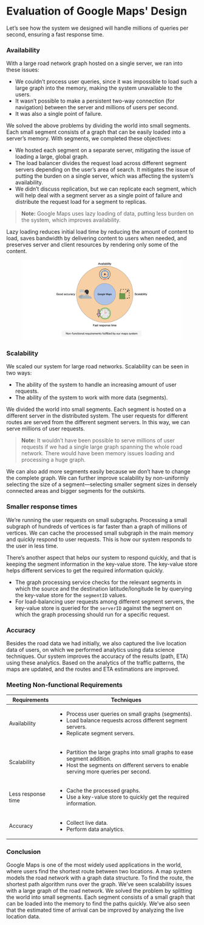 # Evaluation of Google Maps' Design

Let’s see how the system we designed will handle millions of queries per second, ensuring a fast response time.

### Availability <a href="#availability-0" id="availability-0"></a>

With a large road network graph hosted on a single server, we ran into these issues:

* We couldn’t process user queries, since it was impossible to load such a large graph into the memory, making the system unavailable to the users.
* It wasn’t possible to make a persistent two-way connection (for navigation) between the server and millions of users per second.
* It was also a single point of failure.

We solved the above problems by dividing the world into small segments. Each small segment consists of a graph that can be easily loaded into a server’s memory. With segments, we completed these objectives:

* We hosted each segment on a separate server, mitigating the issue of loading a large, global graph.
* The load balancer divides the request load across different segment servers depending on the user’s area of search. It mitigates the issue of putting the burden on a single server, which was affecting the system’s availability.
* We didn’t discuss replication, but we can replicate each segment, which will help deal with a segment server as a single point of failure and distribute the request load for a segment to replicas.

> **Note:** Google Maps uses lazy loading of data, putting less burden on the system, which improves availability.

Lazy loading reduces initial load time by reducing the amount of content to load, saves bandwidth by delivering content to users when needed, and preserves server and client resources by rendering only some of the content.

<figure><img src="../.gitbook/assets/Screenshot 2023-09-03 at 12.03.22 PM.png" alt=""><figcaption></figcaption></figure>

### Scalability <a href="#scalability-0" id="scalability-0"></a>

We scaled our system for large road networks. Scalability can be seen in two ways:

* The ability of the system to handle an increasing amount of user requests.
* The ability of the system to work with more data (segments).

We divided the world into small segments. Each segment is hosted on a different server in the distributed system. The user requests for different routes are served from the different segment servers. In this way, we can serve millions of user requests.

> **Note:** It wouldn’t have been possible to serve millions of user requests if we had a single large graph spanning the whole road network. There would have been memory issues loading and processing a huge graph.

We can also add more segments easily because we don’t have to change the complete graph. We can further improve scalability by non-uniformly selecting the size of a segment—selecting smaller segment sizes in densely connected areas and bigger segments for the outskirts.

### Smaller response times <a href="#smaller-response-times-1" id="smaller-response-times-1"></a>

We’re running the user requests on small subgraphs. Processing a small subgraph of hundreds of vertices is far faster than a graph of millions of vertices. We can cache the processed small subgraph in the main memory and quickly respond to user requests. This is how our system responds to the user in less time.

There’s another aspect that helps our system to respond quickly, and that is keeping the segment information in the key-value store. The key-value store helps different services to get the required information quickly.

* The graph processing service checks for the relevant segments in which the source and the destination latitude/longitude lie by querying the key-value store for the `segmentID` values.
* For load-balancing user requests among different segment servers, the key-value store is queried for the `serverID` against the segment on which the graph processing should run for a specific request.

### Accuracy <a href="#accuracy-2" id="accuracy-2"></a>

Besides the road data we had initially, we also captured the live location data of users, on which we performed analytics using data science techniques. Our system improves the accuracy of the results (path, ETA) using these analytics. Based on the analytics of the traffic patterns, the maps are updated, and the routes and ETA estimations are improved.

### Meeting Non-functional Requirements

| Requirements       | Techniques                                                                                                                                                                         |
| ------------------ | ---------------------------------------------------------------------------------------------------------------------------------------------------------------------------------- |
| Availability       | <ul><li>Process user queries on small graphs (segments).</li><li>Load balance requests across different segment servers.</li><li>Replicate segment servers.</li></ul>              |
| Scalability        | <ul><li>Partition the large graphs into small graphs to ease segment addition.</li><li>Host the segments on different servers to enable serving more queries per second.</li></ul> |
| Less response time | <ul><li>Cache the processed graphs.</li><li>Use a key-value store to quickly get the required information.</li></ul>                                                               |
| Accuracy           | <ul><li>Collect live data.</li><li>Perform data analytics.</li></ul>                                                                                                               |

### Conclusion <a href="#conclusion-0" id="conclusion-0"></a>

Google Maps is one of the most widely used applications in the world, where users find the shortest route between two locations. A map system models the road network with a graph data structure. To find the route, the shortest path algorithm runs over the graph. We’ve seen scalability issues with a large graph of the road network. We solved the problem by splitting the world into small segments. Each segment consists of a small graph that can be loaded into the memory to find the paths quickly. We’ve also seen that the estimated time of arrival can be improved by analyzing the live location data.
